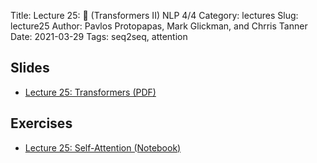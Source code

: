 Title: Lecture 25: 🤖 (Transformers II) NLP 4/4
Category: lectures
Slug: lecture25
Author: Pavlos Protopapas, Mark Glickman, and Chrris Tanner
Date: 2021-03-29
Tags: seq2seq, attention

## Slides
- [Lecture 25: Transformers (PDF)]({attach}presentation/Lecture25_Transformers.pdf)

## Exercises
- [Lecture 25: Self-Attention (Notebook)]({filename}notebook/L25_Ex1_student.ipynb)